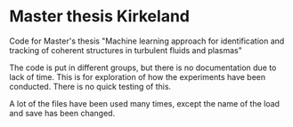 # Master thesis Kirkeland
Code for Master's thesis "Machine learning approach for identification and tracking of coherent structures in turbulent fluids and plasmas"

The code is put in different groups, but there is no documentation due to lack of time. This is for exploration of how the experiments have been conducted. There is no quick testing of this. 

A lot of the files have been used many times, except the name of the load and save has been changed. 
